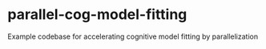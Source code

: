 # parallel-cog-model-fitting
Example codebase for accelerating cognitive model fitting by parallelization

